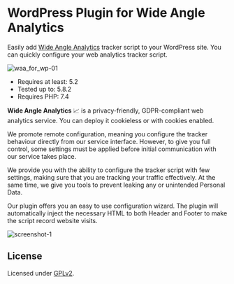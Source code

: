 # WordPress Plugin for Wide Angle Analytics

Easily add [Wide Angle Analytics](https://wideangle.co) tracker script to your WordPress site. You can quickly configure your web analytics tracker script.

![waa_for_wp-01](https://user-images.githubusercontent.com/4896588/147422633-05962399-d832-478a-a83a-c69daa791879.png)


* Requires at least: 5.2
* Tested up to: 5.8.2
* Requires PHP: 7.4


**Wide Angle Analytics** 📈 is a privacy-friendly, GDPR-compliant web analytics service. You can deploy it cookieless or with cookies enabled.

We promote remote configuration, meaning you configure the tracker behaviour directly from our service interface. However, to give you full control, some settings must be applied before initial communication with our service takes place.

We provide you with the ability to configure the tracker script with few settings, making sure that you are tracking your traffic effectively. At the same time, we give you tools to prevent leaking any or unintended Personal Data.

Our plugin offers you an easy to use configuration wizard. The plugin will automatically inject the necessary HTML to both Header and Footer to make the script record website visits.

![screenshot-1](https://user-images.githubusercontent.com/4896588/147422408-06696860-dae3-49f2-827d-bbd4af2bca04.jpg)

## License

Licensed under [GPLv2](https://www.gnu.org/licenses/old-licenses/gpl-2.0.en.html).
